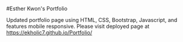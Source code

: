 #Esther Kwon's Portfolio

Updated portfolio page using HTML, CSS, Bootstrap, Javascript, and features mobile responsive.
Please visit deployed page at https://ekholic7.github.io/Portfolio/
